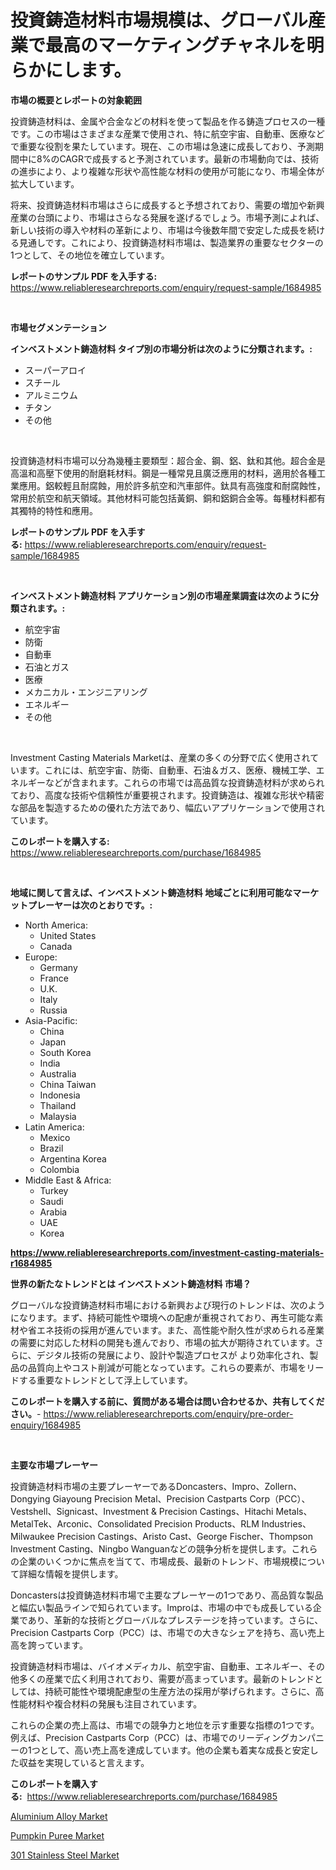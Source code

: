 <p><h1>投資鋳造材料市場規模は、グローバル産業で最高のマーケティングチャネルを明らかにします。</h1></p><p><strong>市場の概要とレポートの対象範囲</strong></p>
<p><p>投資鋳造材料は、金属や合金などの材料を使って製品を作る鋳造プロセスの一種です。この市場はさまざまな産業で使用され、特に航空宇宙、自動車、医療などで重要な役割を果たしています。現在、この市場は急速に成長しており、予測期間中に8%のCAGRで成長すると予測されています。最新の市場動向では、技術の進歩により、より複雑な形状や高性能な材料の使用が可能になり、市場全体が拡大しています。</p><p>将来、投資鋳造材料市場はさらに成長すると予想されており、需要の増加や新興産業の台頭により、市場はさらなる発展を遂げるでしょう。市場予測によれば、新しい技術の導入や材料の革新により、市場は今後数年間で安定した成長を続ける見通しです。これにより、投資鋳造材料市場は、製造業界の重要なセクターの1つとして、その地位を確立しています。</p></p>
<p><strong>レポートのサンプル PDF を入手する:</strong> <a href="https://www.reliableresearchreports.com/enquiry/request-sample/1684985">https://www.reliableresearchreports.com/enquiry/request-sample/1684985</a></p>
<p>&nbsp;</p>
<p><strong>市場セグメンテーション</strong></p>
<p><strong>インベストメント鋳造材料 タイプ別の市場分析は次のように分類されます。:</strong></p>
<p><ul><li>スーパーアロイ</li><li>スチール</li><li>アルミニウム</li><li>チタン</li><li>その他</li></ul></p>
<p>&nbsp;</p>
<p><p>投資鋳造材料市場可以分為幾種主要類型：超合金、鋼、鋁、鈦和其他。超合金是高溫和高壓下使用的耐磨耗材料。鋼是一種常見且廣泛應用的材料，適用於各種工業應用。鋁較輕且耐腐蝕，用於許多航空和汽車部件。鈦具有高強度和耐腐蝕性，常用於航空和航天領域。其他材料可能包括黃銅、銅和鋁銅合金等。每種材料都有其獨特的特性和應用。</p></p>
<p><strong>レポートのサンプル PDF を入手する:</strong>&nbsp;<a href="https://www.reliableresearchreports.com/enquiry/request-sample/1684985">https://www.reliableresearchreports.com/enquiry/request-sample/1684985</a></p>
<p>&nbsp;</p>
<p><strong> インベストメント鋳造材料 アプリケーション別の市場産業調査は次のように分類されます。:</strong></p>
<p><ul><li>航空宇宙</li><li>防衛</li><li>自動車</li><li>石油とガス</li><li>医療</li><li>メカニカル・エンジニアリング</li><li>エネルギー</li><li>その他</li></ul></p>
<p>&nbsp;</p>
<p><p>Investment Casting Materials Marketは、産業の多くの分野で広く使用されています。これには、航空宇宙、防衛、自動車、石油＆ガス、医療、機械工学、エネルギーなどが含まれます。これらの市場では高品質な投資鋳造材料が求められており、高度な技術や信頼性が重要視されます。投資鋳造は、複雑な形状や精密な部品を製造するための優れた方法であり、幅広いアプリケーションで使用されています。</p></p>
<p><strong>このレポートを購入する:</strong>&nbsp; <a href="https://www.reliableresearchreports.com/purchase/1684985">https://www.reliableresearchreports.com/purchase/1684985</a></p>
<p>&nbsp;</p>
<p><strong>地域に関して言えば、インベストメント鋳造材料 地域ごとに利用可能なマーケットプレーヤーは次のとおりです。:</strong></p>
<p><ul>
    <li>
        North America:
        <ul>
            <li>United States</li>
            <li>Canada</li>
        </ul>
    </li>
    <li>
        Europe:
        <ul>
            <li>Germany</li>
            <li>France</li>
            <li>U.K.</li>
            <li>Italy</li>
            <li>Russia</li>
        </ul>
    </li>
    <li>
        Asia-Pacific:
        <ul>
            <li>China</li>
            <li>Japan</li>
            <li>South Korea</li>
            <li>India</li>
            <li>Australia</li>
            <li>China Taiwan</li>
            <li>Indonesia</li>
            <li>Thailand</li>
            <li>Malaysia</li>
        </ul>
    </li>
    <li>
        Latin America:
        <ul>
            <li>Mexico</li>
            <li>Brazil</li>
            <li>Argentina Korea</li>
            <li>Colombia</li>
        </ul>
    </li>
    <li>
        Middle East & Africa:
        <ul>
            <li>Turkey</li>
            <li>Saudi</li>
            <li>Arabia</li>
            <li>UAE</li>
            <li>Korea</li>
        </ul>
    </li>
    </ul></p>
<p><strong><a href="https://www.reliableresearchreports.com/investment-casting-materials-r1684985">https://www.reliableresearchreports.com/investment-casting-materials-r1684985</a></strong>&nbsp;</p>
<p><strong>世界の新たなトレンドとは インベストメント鋳造材料 市場？</strong></p>
<p><p>グローバルな投資鋳造材料市場における新興および現行のトレンドは、次のようになります。まず、持続可能性や環境への配慮が重視されており、再生可能な素材や省エネ技術の採用が進んでいます。また、高性能や耐久性が求められる産業の需要に対応した材料の開発も進んでおり、市場の拡大が期待されています。さらに、デジタル技術の発展により、設計や製造プロセスが より効率化され、製品の品質向上やコスト削減が可能となっています。これらの要素が、市場をリードする重要なトレンドとして浮上しています。</p></p>
<p><strong>このレポートを購入する前に、質問がある場合は問い合わせるか、共有してください。</strong>- <a href="https://www.reliableresearchreports.com/enquiry/pre-order-enquiry/1684985">https://www.reliableresearchreports.com/enquiry/pre-order-enquiry/1684985</a></p>
<p>&nbsp;</p>
<p><strong>主要な市場プレーヤー</strong></p>
<p><p>投資鋳造材料市場の主要プレーヤーであるDoncasters、Impro、Zollern、Dongying Giayoung Precision Metal、Precision Castparts Corp（PCC）、Vestshell、Signicast、Investment & Precision Castings、Hitachi Metals、MetalTek、Arconic、Consolidated Precision Products、RLM Industries、Milwaukee Precision Castings、Aristo Cast、George Fischer、Thompson Investment Casting、Ningbo Wanguanなどの競争分析を提供します。これらの企業のいくつかに焦点を当てて、市場成長、最新のトレンド、市場規模について詳細な情報を提供します。</p><p>Doncastersは投資鋳造材料市場で主要なプレーヤーの1つであり、高品質な製品と幅広い製品ラインで知られています。Improは、市場の中でも成長している企業であり、革新的な技術とグローバルなプレステージを持っています。さらに、Precision Castparts Corp（PCC）は、市場での大きなシェアを持ち、高い売上高を誇っています。</p><p>投資鋳造材料市場は、バイオメディカル、航空宇宙、自動車、エネルギー、その他多くの産業で広く利用されており、需要が高まっています。最新のトレンドとしては、持続可能性や環境配慮型の生産方法の採用が挙げられます。さらに、高性能材料や複合材料の発展も注目されています。</p><p>これらの企業の売上高は、市場での競争力と地位を示す重要な指標の1つです。例えば、Precision Castparts Corp（PCC）は、市場でのリーディングカンパニーの1つとして、高い売上高を達成しています。他の企業も着実な成長と安定した収益を実現していると言えます。</p></p>
<p><strong>このレポートを購入する:</strong>&nbsp;&nbsp;<a href="https://www.reliableresearchreports.com/purchase/1684985">https://www.reliableresearchreports.com/purchase/1684985</a></p>
<p><p><a href="https://invited-way-688.notion.site/Aluminium-Alloy-Market-Centers-on-Aspects-such-as-Market-Growth-Market-Share-Market-Opportunity-a-f9d2c6105c5946e19e915a2d1c66372d">Aluminium Alloy Market</a></p><p><a href="https://github.com/jodemen/Market-Research-Report-List-2/blob/main/pumpkin-puree-market.md">Pumpkin Puree Market</a></p><p><a href="https://butternut-bug-553.notion.site/301-Stainless-Steel-Market-Research-Report-Provides-Critical-Insights-that-can-help-Shape-Business-D-6b6310c52fc449a18f1dcadb29674872">301 Stainless Steel Market</a></p></p>